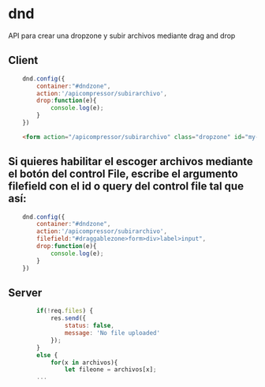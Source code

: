 # dnd
API para crear una dropzone y subir archivos mediante drag and drop

## Client

```javascript
	dnd.config({
		container:"#dndzone",
		action:'/apicompressor/subirarchivo',
		drop:function(e){
			console.log(e);
		}
	})
```

```html
	<form action="/apicompressor/subirarchivo" class="dropzone" id="my-awesome-dropzone" enctype="multipart/form-data"></form>
```

## Si quieres habilitar el escoger archivos mediante el botón del control File, escribe el argumento filefield con el id o query del control file tal que así:

```javascript
	dnd.config({
		container:"#dndzone",
		action:'/apicompressor/subirarchivo',
		filefield:"#draggablezone>form>div>label>input",
		drop:function(e){
			console.log(e);
		}
	})
```

## Server

```javascript
		if(!req.files) {
		    res.send({
		        status: false,
		        message: 'No file uploaded'
		    });
		}
		else {
			for(x in archivos){
				let fileone = archivos[x];
		...
```
